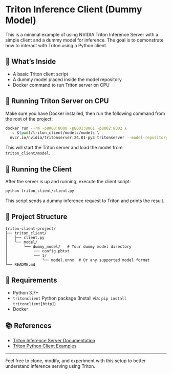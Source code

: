 # Triton Inference Client (Dummy Model)

This is a minimal example of using NVIDIA Triton Inference Server with a simple client and a dummy model for inference. The goal is to demonstrate how to interact with Triton using a Python client.

## 🧠 What’s Inside

- A basic Triton client script
- A dummy model placed inside the model repository
- Docker command to run Triton server on CPU

## 🐳 Running Triton Server on CPU

Make sure you have Docker installed, then run the following command from the root of the project:

```bash
docker run --rm -p8000:8000 -p8001:8001 -p8002:8002 \
  -v $(pwd)/triton_client/model:/models \
  nvcr.io/nvidia/tritonserver:24.01-py3 tritonserver --model-repository=/models
```

This will start the Triton server and load the model from `triton_client/model`.

## 🧪 Running the Client

After the server is up and running, execute the client script:

```bash
python triton_client/client.py
```

This script sends a dummy inference request to Triton and prints the result.

## 📁 Project Structure

```
triton-client-project/
├── triton_client/
│   ├── client.py
│   └── model/
│       └── dummy_model/   # Your dummy model directory
│           ├── config.pbtxt
│           └── 1/
│               └── model.onnx  # Or any supported model format
└── README.md
```

## 📌 Requirements

- Python 3.7+
- `tritonclient` Python package (Install via: `pip install tritonclient[http]`)
- Docker

## 📚 References

- [Triton Inference Server Documentation](https://github.com/triton-inference-server/server)
- [Triton Python Client Examples](https://github.com/triton-inference-server/client)

---

Feel free to clone, modify, and experiment with this setup to better understand inference serving using Triton.
